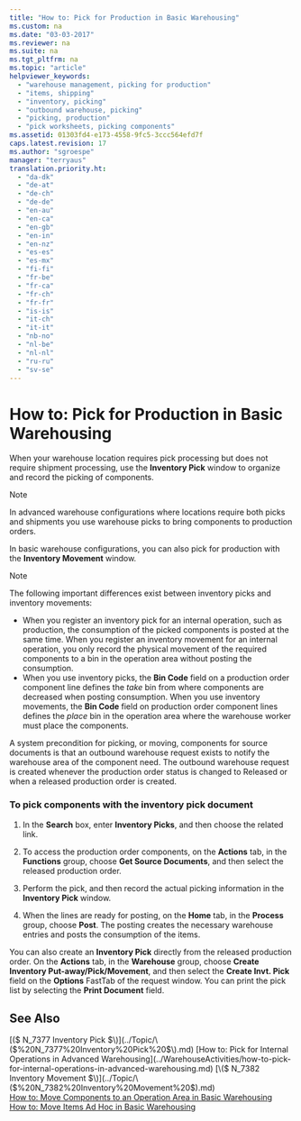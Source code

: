 ```yaml
---
title: "How to: Pick for Production in Basic Warehousing"
ms.custom: na
ms.date: "03-03-2017"
ms.reviewer: na
ms.suite: na
ms.tgt_pltfrm: na
ms.topic: "article"
helpviewer_keywords: 
  - "warehouse management, picking for production"
  - "items, shipping"
  - "inventory, picking"
  - "outbound warehouse, picking"
  - "picking, production"
  - "pick worksheets, picking components"
ms.assetid: 01303fd4-e173-4558-9fc5-3ccc564efd7f
caps.latest.revision: 17
ms.author: "sgroespe"
manager: "terryaus"
translation.priority.ht: 
  - "da-dk"
  - "de-at"
  - "de-ch"
  - "de-de"
  - "en-au"
  - "en-ca"
  - "en-gb"
  - "en-in"
  - "en-nz"
  - "es-es"
  - "es-mx"
  - "fi-fi"
  - "fr-be"
  - "fr-ca"
  - "fr-ch"
  - "fr-fr"
  - "is-is"
  - "it-ch"
  - "it-it"
  - "nb-no"
  - "nl-be"
  - "nl-nl"
  - "ru-ru"
  - "sv-se"
---
```

# How to: Pick for Production in Basic Warehousing
When your warehouse location requires pick processing but does not require shipment processing, use the **Inventory Pick** window to organize and record the picking of components.  
  
> [!NOTE]  
>  In advanced warehouse configurations where locations require both picks and shipments you use warehouse picks to bring components to production orders.  
  
 In basic warehouse configurations, you can also pick for production with the **Inventory Movement** window.  
  
> [!NOTE]  
>  The following important differences exist between inventory picks and inventory movements:  
>   
>  -   When you register an inventory pick for an internal operation, such as production, the consumption of the picked components is posted at the same time. When you register an inventory movement for an internal operation, you only record the physical movement of the required components to a bin in the operation area without posting the consumption.  
> -   When you use inventory picks, the **Bin Code** field on a production order component line defines the *take* bin from where components are decreased when posting consumption. When you use inventory movements, the **Bin Code** field on production order component lines defines the *place* bin in the operation area where the warehouse worker must place the components.  
  
 A system precondition for picking, or moving, components for source documents is that an outbound warehouse request exists to notify the warehouse area of the component need. The outbound warehouse request is created whenever the production order status is changed to Released or when a released production order is created.  
  
### To pick components with the inventory pick document  
  
1.  In the **Search** box, enter **Inventory Picks**, and then choose the related link.  
  
2.  To access the production order components, on the **Actions** tab, in the **Functions** group, choose **Get Source Documents**, and then select the released production order.  
  
3.  Perform the pick, and then record the actual picking information in the **Inventory Pick** window.  
  
4.  When the lines are ready for posting, on the **Home** tab, in the **Process** group, choose **Post**. The posting creates the necessary warehouse entries and posts the consumption of the items.  
  
 You can also create an **Inventory Pick** directly from the released production order. On the **Actions** tab, in the **Warehouse** group, choose **Create Inventory Put\-away\/Pick\/Movement**, and then select the **Create Invt. Pick** field on the **Options** FastTab of the request window. You can print the pick list by selecting the **Print Document** field.  
  
## See Also  
 [\($ N\_7377 Inventory Pick $\)](../Topic/\($%20N_7377%20Inventory%20Pick%20$\).md)   
 [How to: Pick for Internal Operations in Advanced Warehousing](../WarehouseActivities/how-to-pick-for-internal-operations-in-advanced-warehousing.md)   
 [\($ N\_7382 Inventory Movement $\)](../Topic/\($%20N_7382%20Inventory%20Movement%20$\).md)   
 [How to: Move Components to an Operation Area in Basic Warehousing](../WarehouseActivities/how-to-move-components-to-an-operation-area-in-basic-warehousing.md)   
 [How to: Move Items Ad Hoc in Basic Warehousing](../WarehouseActivities/how-to-move-items-ad-hoc-in-basic-warehousing.md)